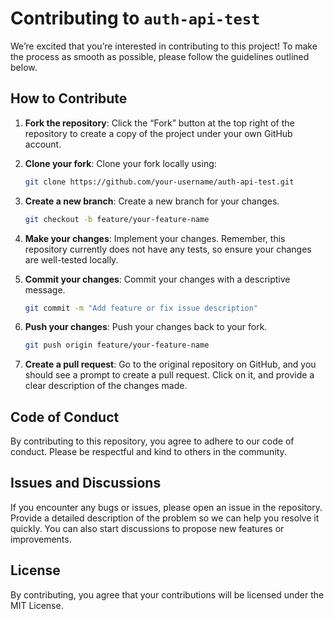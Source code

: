 # Contributing to `auth-api-test`

We’re excited that you’re interested in contributing to this project! To make the process as smooth as possible, please follow the guidelines outlined below.

## How to Contribute

1. **Fork the repository**: Click the “Fork” button at the top right of the repository to create a copy of the project under your own GitHub account.

2. **Clone your fork**: Clone your fork locally using:

   ```bash
   git clone https://github.com/your-username/auth-api-test.git
   ```

3. **Create a new branch**: Create a new branch for your changes.

   ```bash
   git checkout -b feature/your-feature-name
   ```

4. **Make your changes**: Implement your changes. Remember, this repository currently does not have any tests, so ensure your changes are well-tested locally.

5. **Commit your changes**: Commit your changes with a descriptive message.

   ```bash
   git commit -m "Add feature or fix issue description"
   ```

6. **Push your changes**: Push your changes back to your fork.

   ```bash
   git push origin feature/your-feature-name
   ```

7. **Create a pull request**: Go to the original repository on GitHub, and you should see a prompt to create a pull request. Click on it, and provide a clear description of the changes made.

## Code of Conduct

By contributing to this repository, you agree to adhere to our code of conduct. Please be respectful and kind to others in the community.

## Issues and Discussions

If you encounter any bugs or issues, please open an issue in the repository. Provide a detailed description of the problem so we can help you resolve it quickly. You can also start discussions to propose new features or improvements.

## License

By contributing, you agree that your contributions will be licensed under the MIT License.
